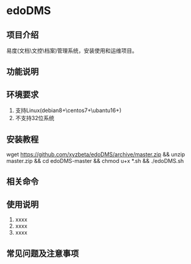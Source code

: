 # edoDMS

## 项目介绍
易度(文档\文控\档案)管理系统，安装使用和运维项目。

## 功能说明
 
## 环境要求

1. 支持Linux(debian8+\centos7+\ubantu16+)
2. 不支持32位系统


## 安装教程
 wget https://github.com/xyzbeta/edoDMS/archive/master.zip && unzip master.zip && cd edoDMS-master && chmod u+x *.sh && ./edoDMS.sh

## 相关命令

## 使用说明

1. xxxx
2. xxxx
3. xxxx

## 常见问题及注意事项



